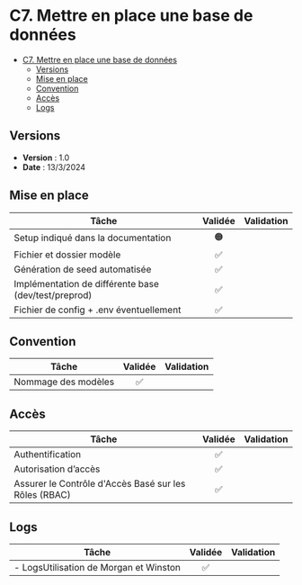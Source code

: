# C7. Mettre en place une base de données

- [C7. Mettre en place une base de données](#c7-mettre-en-place-une-base-de-données)
  - [Versions](#versions)
  - [Mise en place](#mise-en-place)
  - [Convention](#convention)
  - [Accès](#accès)
  - [Logs](#logs)

## Versions

- **Version** : 1.0
- **Date** : 13/3/2024

## Mise en place

| Tâche                                                | Validée | Validation |
| ---------------------------------------------------- | :-----: | ---------- |
| Setup indiqué dans la documentation                  |   🟠    |            |
| Fichier et dossier modèle                            |   ✅    |            |
| Génération de seed automatisée                       |   ✅    |            |
| Implémentation de différente base (dev/test/preprod) |   ✅    |            |
| Fichier de config + .env éventuellement              |   ✅    |            |

## Convention

| Tâche               | Validée | Validation |
| ------------------- | :-----: | ---------- |
| Nommage des modèles |   ✅    |            |

## Accès

| Tâche                                                 | Validée | Validation |
| ----------------------------------------------------- | :-----: | ---------- |
| Authentification                                      |   ✅    |            |
| Autorisation d’accès                                  |   ✅    |            |
| Assurer le Contrôle d'Accès Basé sur les Rôles (RBAC) |   ✅    |            |

## Logs

| Tâche                                  | Validée | Validation |
| -------------------------------------- | :-----: | ---------- |
| - LogsUtilisation de Morgan et Winston |   ✅    |            |
